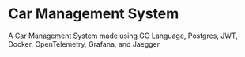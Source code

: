 # Car Management System
A Car Management System made using GO Language, Postgres, JWT, Docker, OpenTelemetry, Grafana, and Jaegger
